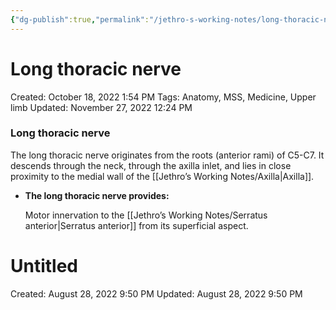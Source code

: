 ```yaml
---
{"dg-publish":true,"permalink":"/jethro-s-working-notes/long-thoracic-nerve/","dgPassFrontmatter":true}
---
```



# Long thoracic nerve

Created: October 18, 2022 1:54 PM
Tags: Anatomy, MSS, Medicine, Upper limb
Updated: November 27, 2022 12:24 PM

### Long thoracic nerve

The long thoracic nerve originates from the roots (anterior rami) of C5-C7. It descends through the neck, through the axilla inlet, and lies in close proximity to the medial wall of the [[Jethro’s Working Notes/Axilla\|Axilla]].

- ******************************************************************The long thoracic nerve provides:******************************************************************
    
    Motor innervation to the [[Jethro’s Working Notes/Serratus anterior\|Serratus anterior]] from its superficial aspect.
    
    
<div class="transclusion internal-embed is-loaded"><div class="markdown-embed">





# Untitled

Created: August 28, 2022 9:50 PM
Updated: August 28, 2022 9:50 PM

</div></div>

